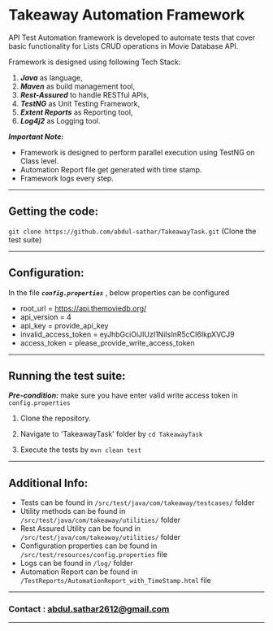 # Takeaway Automation Framework
API Test Automation framework is developed to automate tests that cover basic functionality for Lists CRUD operations in Movie Database API.

Framework is designed using following Tech Stack: 
1. ***Java*** as language, 
2. ***Maven*** as build management tool,
3. ***Rest-Assured*** to handle RESTful APIs, 
4. ***TestNG*** as Unit Testing Framework, 
5. ***Extent Reports*** as Reporting tool,
6. ***Log4j2*** as Logging tool.

***Important Note:*** 
- Framework is designed to perform parallel execution using TestNG on Class level.
- Automation Report file get generated with time stamp.
- Framework logs every step.

--------------------------------------------------------------------------------------------
Getting the code:
--------------------------------------------------------------------------------------------
`git clone https://github.com/abdul-sathar/TakeawayTask.git` (Clone the test suite)

--------------------------------------------------------------------------------------------
Configuration:
--------------------------------------------------------------------------------------------
In the file ***`config.properties`*** , below properties can be configured

- root_url = https://api.themoviedb.org/
- api_version = 4
- api_key = provide_api_key
- invalid_access_token = eyJhbGciOiJIUzI1NiIsInR5cCI6IkpXVCJ9
- access_token = please_provide_write_access_token

--------------------------------------------------------------------------------------------
Running the test suite:
--------------------------------------------------------------------------------------------
***Pre-condition:***  make sure you have enter valid write access token in `config.properties`

1. Clone the repository.

2. Navigate to 'TakeawayTask' folder by  `cd TakeawayTask` 

3. Execute the tests by  `mvn clean test` 


--------------------------------------------------------------------------------------------
Additional Info:
--------------------------------------------------------------------------------------------
* Tests can be found in `/src/test/java/com/takeaway/testcases/` folder
* Utility methods can be found in `/src/test/java/com/takeaway/utilities/` folder
* Rest Assured Utility can be found in `/src/test/java/com/takeaway/utilities/` folder
* Configuration properties can be found in `/src/test/resources/config.properties` file
* Logs can be found in `/log/` folder
* Automation Report can be found in `/TestReports/AutomationReport_with_TimeStamp.html` file

--------------------------------------------------------------------------------------------
### Contact :  abdul.sathar2612@gmail.com
--------------------------------------------------------------------------------------------

